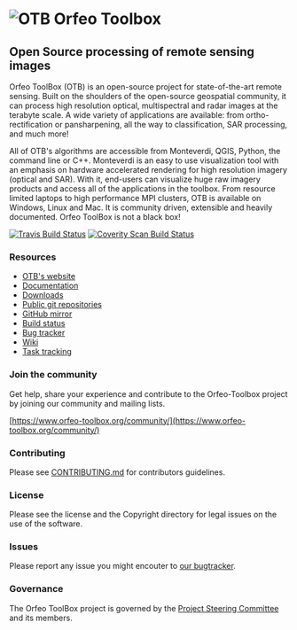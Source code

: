 # ![OTB](https://gitlab.orfeo-toolbox.org/orfeotoolbox/otb/raw/master/Utilities/Doxygen/logoVectoriel.png) Orfeo Toolbox
## Open Source processing of remote sensing images

Orfeo ToolBox (OTB) is an open-source project for state-of-the-art remote
sensing. Built on the shoulders of the open-source geospatial community, it can
process high resolution optical, multispectral and radar images at the terabyte
scale. A wide variety of applications are available: from ortho-rectification
or pansharpening, all the way to classification, SAR processing, and much more!

All of OTB's algorithms are accessible from Monteverdi, QGIS, Python, the
command line or C++. Monteverdi is an easy to use visualization tool with an
emphasis on hardware accelerated rendering for high resolution imagery (optical
and SAR).  With it, end-users can visualize huge raw imagery products and
access all of the applications in the toolbox. From resource limited laptops
to high performance MPI clusters, OTB is available on Windows, Linux and Mac.
It is community driven, extensible and heavily documented.  Orfeo ToolBox is
not a black box!

[![Travis Build Status](https://travis-ci.org/orfeotoolbox/OTB.png?branch=develop)](https://travis-ci.org/orfeotoolbox/OTB)
[![Coverity Scan Build Status](https://scan.coverity.com/projects/2405/badge.svg)](https://scan.coverity.com/projects/orfeo-toolbox)

### Resources
* [OTB's website](https://www.orfeo-toolbox.org/)
* [Documentation](https://www.orfeo-toolbox.org/documentation/)
* [Downloads](https://www.orfeo-toolbox.org/download/)
* [Public git repositories](https://gitlab.orfeo-toolbox.org/orfeotoolbox/otb)
* [GitHub mirror](https://github.com/orfeotoolbox/)
* [Build status](http://dash.orfeo-toolbox.org/index.php?project=OTB)
* [Bug tracker](https://gitlab.orfeo-toolbox.org/orfeotoolbox/otb/issues?label_name%5B%5D=bug)
* [Wiki](http://wiki.orfeo-toolbox.org/index.php/Main_Page)
* [Task tracking](https://gitlab.orfeo-toolbox.org/orfeotoolbox/otb/issues)

### Join the community
Get help, share your experience and contribute to the Orfeo-Toolbox project by
joining our community and mailing lists.

[https://www.orfeo-toolbox.org/community/](https://www.orfeo-toolbox.org/community/)

### Contributing
Please see [CONTRIBUTING.md](CONTRIBUTING.md) for contributors guidelines.

### License
Please see the license and the Copyright directory for legal issues on the use of the software.

### Issues
Please report any issue you might encouter to [our bugtracker](https://gitlab.orfeo-toolbox.org/orfeotoolbox/otb/issues).

### Governance
The Orfeo ToolBox project is governed by the [Project Steering Committee](PSC.md) and its members.
